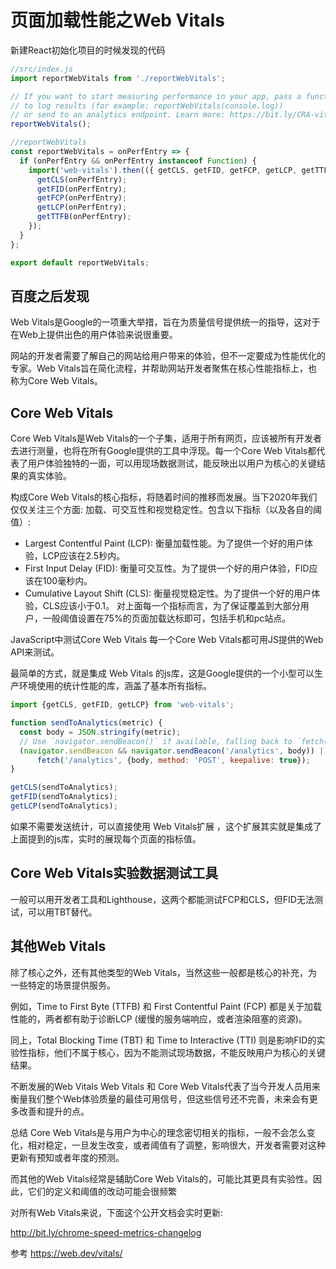 # 页面加载性能之Web Vitals

新建React初始化项目的时候发现的代码
```javascript
//src/index.js
import reportWebVitals from './reportWebVitals';

// If you want to start measuring performance in your app, pass a function
// to log results (for example: reportWebVitals(console.log))
// or send to an analytics endpoint. Learn more: https://bit.ly/CRA-vitals
reportWebVitals();

//reportWebVitals
const reportWebVitals = onPerfEntry => {
  if (onPerfEntry && onPerfEntry instanceof Function) {
    import('web-vitals').then(({ getCLS, getFID, getFCP, getLCP, getTTFB }) => {
      getCLS(onPerfEntry);
      getFID(onPerfEntry);
      getFCP(onPerfEntry);
      getLCP(onPerfEntry);
      getTTFB(onPerfEntry);
    });
  }
};

export default reportWebVitals;
```
## 百度之后发现

Web Vitals是Google的一项重大举措，旨在为质量信号提供统一的指导，这对于在Web上提供出色的用户体验来说很重要。

网站的开发者需要了解自己的网站给用户带来的体验，但不一定要成为性能优化的专家。Web Vitals旨在简化流程，并帮助网站开发者聚焦在核心性能指标上，也称为Core Web Vitals。

## Core Web Vitals
Core Web Vitals是Web Vitals的一个子集，适用于所有网页，应该被所有开发者去进行测量，也将在所有Google提供的工具中浮现。每一个Core Web Vitals都代表了用户体验独特的一面，可以用现场数据测试，能反映出以用户为核心的关键结果的真实体验。

构成Core Web Vitals的核心指标，将随着时间的推移而发展。当下2020年我们仅仅关注三个方面: 加载、可交互性和视觉稳定性。包含以下指标（以及各自的阈值）:

* Largest Contentful Paint (LCP): 衡量加载性能。为了提供一个好的用户体验，LCP应该在2.5秒内。
* First Input Delay (FID): 衡量可交互性。为了提供一个好的用户体验，FID应该在100毫秒内。
* Cumulative Layout Shift (CLS): 衡量视觉稳定性。为了提供一个好的用户体验，CLS应该小于0.1。
对上面每一个指标而言，为了保证覆盖到大部分用户，一般阈值设置在75%的页面加载达标即可，包括手机和pc站点。

JavaScript中测试Core Web Vitals
每一个Core Web Vitals都可用JS提供的Web API来测试。

最简单的方式，就是集成 Web Vitals 的js库，这是Google提供的一个小型可以生产环境使用的统计性能的库，涵盖了基本所有指标。

```javascript
import {getCLS, getFID, getLCP} from 'web-vitals';

function sendToAnalytics(metric) {
  const body = JSON.stringify(metric);
  // Use `navigator.sendBeacon()` if available, falling back to `fetch()`.
  (navigator.sendBeacon && navigator.sendBeacon('/analytics', body)) ||
      fetch('/analytics', {body, method: 'POST', keepalive: true});
}

getCLS(sendToAnalytics);
getFID(sendToAnalytics);
getLCP(sendToAnalytics);
```

如果不需要发送统计，可以直接使用 Web Vitals扩展 ，这个扩展其实就是集成了上面提到的js库，实时的展现每个页面的指标值。

## Core Web Vitals实验数据测试工具
一般可以用开发者工具和Lighthouse，这两个都能测试FCP和CLS，但FID无法测试，可以用TBT替代。

## 其他Web Vitals
除了核心之外，还有其他类型的Web Vitals，当然这些一般都是核心的补充，为一些特定的场景提供服务。

例如，Time to First Byte (TTFB) 和 First Contentful Paint (FCP) 都是关于加载性能的，两者都有助于诊断LCP (缓慢的服务端响应，或者渲染阻塞的资源)。

同上，Total Blocking Time (TBT) 和 Time to Interactive (TTI) 则是影响FID的实验性指标，他们不属于核心，因为不能测试现场数据，不能反映用户为核心的关键结果。

不断发展的Web Vitals
Web Vitals 和 Core Web Vitals代表了当今开发人员用来衡量我们整个Web体验质量的最佳可用信号，但这些信号还不完善，未来会有更多改善和提升的点。

总结
Core Web Vitals是与用户为中心的理念密切相关的指标，一般不会怎么变化，相对稳定，一旦发生改变，或者阈值有了调整，影响很大，开发者需要对这种更新有预知或者年度的预测。

而其他的Web Vitals经常是辅助Core Web Vitals的，可能比其更具有实验性。因此，它们的定义和阈值的改动可能会很频繁

对所有Web Vitals来说，下面这个公开文档会实时更新:

http://bit.ly/chrome-speed-metrics-changelog

参考
https://web.dev/vitals/
